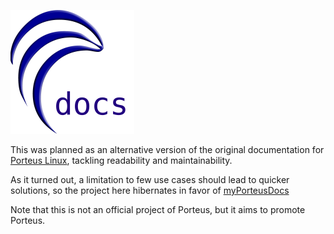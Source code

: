 ---
---

![porteusDocs](./img/21nov5-1555_porteusDocs-logo-198x198.png)

This was planned as an alternative version of the original documentation for [Porteus Linux](https://en.wikipedia.org/wiki/Porteus_(operating_system)), tackling readability and maintainability.

As it turned out, a limitation to few use cases should lead to quicker solutions, so the project here hibernates in favor of [myPorteusDocs](http://myPorteusDoc.github.io) 

Note that this is not an official project of Porteus, but it aims to promote Porteus.

